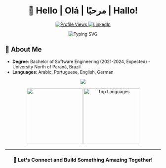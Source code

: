 <h1 align="center">👋 Hello | Olá | مرحبًا | Hallo!</h1>

<p align="center">
  <a href="https://github.com/Abdallah0101">
    <img src="https://komarev.com/ghpvc/?username=Abdallah0101&color=brightgreen&style=flat-square" alt="Profile Views">
  </a>
  <a href="https://linkedin.com/in/abdshafy/">
    <img src="https://img.shields.io/badge/LinkedIn-Connect-brightgreen?style=flat-square&logo=linkedin" alt="LinkedIn">
  </a>
</p>

<p align="center">
  <img src="https://readme-typing-svg.herokuapp.com?font=Fira+Code&size=22&duration=3000&pause=1000&color=1AFFFF&center=true&vCenter=true&width=435&lines=I+am+Abdalla!;Experienced+Software+Engineer" alt="Typing SVG">
</p>

## 🚀 About Me

- **Degree**: Bachelor of Software Engineering (2021-2024, Expected) - University North of Paraná, Brazil
- **Languages**: Arabic, Portuguese, English, German

<p align="center">
  <img src="https://github-readme-activity-graph.vercel.app/graph?username=Abdallah0101&theme=github-dark&hide_border=true">
</p>
<p align="center">
  <img height="180em" src="https://github-readme-stats.vercel.app/api?username=Abdallah0101&show_icons=true&theme=github_dark&include_all_commits=true&count_private=true">
  <img height="180em" src="https://github-readme-stats.vercel.app/api/top-langs/?username=Abdallah0101&layout=compact&langs_count=7&theme=github_dark" alt="Top Languages">
</p>

---

<h3 align="center">🤝 Let's Connect and Build Something Amazing Together!</h3>
